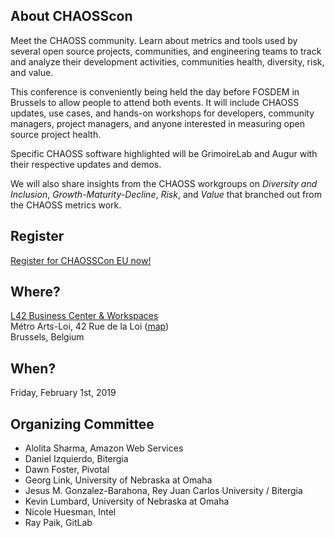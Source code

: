 ## About CHAOSScon

Meet the CHAOSS community. Learn about metrics and tools used by several open source projects, communities, and engineering teams to track and analyze their development activities, communities health, diversity, risk, and value.

This conference is conveniently being held the day before FOSDEM in Brussels to allow people to attend both events. It will include CHAOSS updates, use cases, and hands-on workshops for developers, community managers, project managers, and anyone interested in measuring open source project health.

Specific CHAOSS software highlighted will be GrimoireLab and Augur with their respective updates and demos.

We will also share insights from the CHAOSS workgroups on *Diversity and Inclusion*, *Growth-Maturity-Decline*, *Risk*, and *Value* that branched out from the CHAOSS metrics work.

## Register

[Register for CHAOSSCon EU now!](https://www.eventbrite.com/e/chaosscon-europe-2019-tickets-51589130478) 

## Where?
[L42 Business Center & Workspaces](http://www.l42.be/en/)<br/>
Métro Arts-Loi, 42 Rue de la Loi ([map](https://goo.gl/maps/Bw2wABNqJWm))<br/>
Brussels, Belgium

## When?

Friday, February 1st, 2019<br/>

## Organizing Committee

* Alolita Sharma, Amazon Web Services
* Daniel Izquierdo, Bitergia
* Dawn Foster, Pivotal
* Georg Link, University of Nebraska at Omaha
* Jesus M. Gonzalez-Barahona, Rey Juan Carlos University / Bitergia
* Kevin Lumbard, University of Nebraska at Omaha
* Nicole Huesman, Intel
* Ray Paik, GitLab
